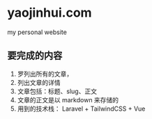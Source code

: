 # yaojinhui.com
my personal website

## 要完成的内容

1. 罗列出所有的文章，
2. 列出文章的详情
3. 文章包括：标题、slug、正文
4. 文章的正文是以 markdown 来存储的
5. 用到的技术栈： Laravel + TailwindCSS + Vue
